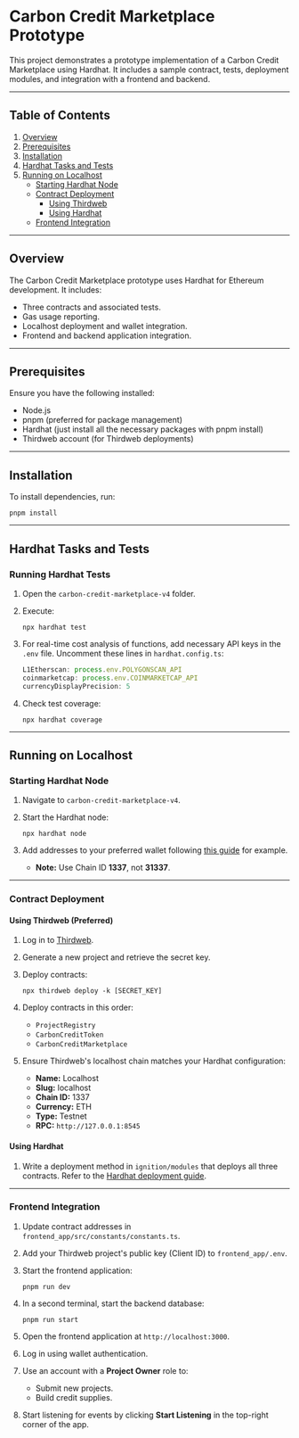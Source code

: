 
# Carbon Credit Marketplace Prototype

This project demonstrates a prototype implementation of a Carbon Credit Marketplace using Hardhat. It includes a sample contract, tests, deployment modules, and integration with a frontend and backend.

---

## Table of Contents

1. [Overview](#overview)
2. [Prerequisites](#prerequisites)
3. [Installation](#installation)
4. [Hardhat Tasks and Tests](#hardhat-tasks-and-tests)
5. [Running on Localhost](#running-on-localhost)
   - [Starting Hardhat Node](#starting-hardhat-node)
   - [Contract Deployment](#contract-deployment)
     - [Using Thirdweb](#using-thirdweb)
     - [Using Hardhat](#using-hardhat)
   - [Frontend Integration](#frontend-integration)

---

## Overview

The Carbon Credit Marketplace prototype uses Hardhat for Ethereum development. It includes:

- Three contracts and associated tests.
- Gas usage reporting.
- Localhost deployment and wallet integration.
- Frontend and backend application integration.

---

## Prerequisites

Ensure you have the following installed:

- Node.js
- pnpm (preferred for package management)
- Hardhat (just install all the necessary packages with pnpm install)
- Thirdweb account (for Thirdweb deployments)

---

## Installation

To install dependencies, run:

```shell
pnpm install
```

---

## Hardhat Tasks and Tests

### Running Hardhat Tests

1. Open the `carbon-credit-marketplace-v4` folder.
2. Execute:

   ```shell
   npx hardhat test
   ```

3. For real-time cost analysis of functions, add necessary API keys in the `.env` file. Uncomment these lines in `hardhat.config.ts`:

   ```typescript
   L1Etherscan: process.env.POLYGONSCAN_API
   coinmarketcap: process.env.COINMARKETCAP_API
   currencyDisplayPrecision: 5
   ```

4. Check test coverage:

   ```shell
   npx hardhat coverage
   ```

---

## Running on Localhost

### Starting Hardhat Node

1. Navigate to `carbon-credit-marketplace-v4`.
2. Start the Hardhat node:

   ```shell
   npx hardhat node
   ```

3. Add addresses to your preferred wallet following [this guide](https://medium.com/@kaishinaw/connecting-metamask-with-a-local-hardhat-network-7d8cea604dc6) for example.
   - **Note:** Use Chain ID **1337**, not **31337**.

---

### Contract Deployment

#### Using Thirdweb (Preferred)

1. Log in to [Thirdweb](https://thirdweb.com).
2. Generate a new project and retrieve the secret key.
3. Deploy contracts:

   ```shell
   npx thirdweb deploy -k [SECRET_KEY]
   ```

4. Deploy contracts in this order:
   - `ProjectRegistry`
   - `CarbonCreditToken`
   - `CarbonCreditMarketplace`

5. Ensure Thirdweb's localhost chain matches your Hardhat configuration:

   - **Name:** Localhost
   - **Slug:** localhost
   - **Chain ID:** 1337
   - **Currency:** ETH
   - **Type:** Testnet
   - **RPC:** `http://127.0.0.1:8545`

#### Using Hardhat

1. Write a deployment method in `ignition/modules` that deploys all three contracts. Refer to the [Hardhat deployment guide](https://hardhat.org/hardhat-runner/docs/guides/deploying).

---

### Frontend Integration

1. Update contract addresses in `frontend_app/src/constants/constants.ts`.
2. Add your Thirdweb project's public key (Client ID) to `frontend_app/.env`.
3. Start the frontend application:

   ```shell
   pnpm run dev
   ```

4. In a second terminal, start the backend database:

   ```shell
   pnpm run start
   ```

5. Open the frontend application at `http://localhost:3000`.
6. Log in using wallet authentication.
7. Use an account with a **Project Owner** role to:
   - Submit new projects.
   - Build credit supplies.
8. Start listening for events by clicking **Start Listening** in the top-right corner of the app.
